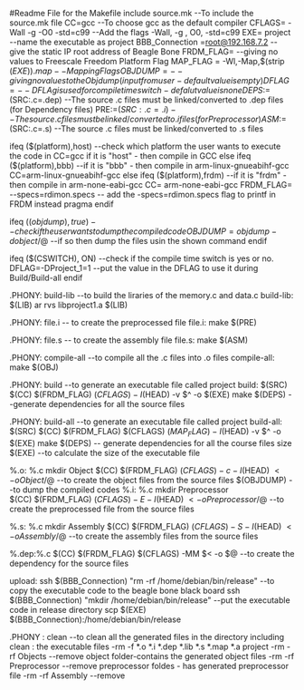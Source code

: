 #Readme File for the Makefile
include source.mk 								--To include the source.mk file
CC=gcc										--To choose gcc as the default compiler
CFLAGS= -Wall -g -O0 -std=c99							--Add the flags -Wall, -g , O0, -std=c99
EXE= project 									--name the executable as project
BBB_Connection =root@192.168.7.2 						-- give the static IP root address of Beagle Bone
FRDM_FLAG=									--giving no values to Freescale Freedom Platform Flag 
MAP_FLAG = -Wl,-Map,$(strip $(EXE)).map 					--Mapping Flags
OBJDUMP= 									--giving no values to the Objdump (input from user -default 											  value is empty)
DFLAG= 										--DFLAg is used for compile time switch- defalut value is none
DEPS:=$(SRC:.c=.dep)								--The source .c files must be linked/converted to .dep files 
										  (for Dependency files)
PRE:=$(SRC:.c=.i)								--The source .c files must be linked/converted to .i files 											  (for Preprocessor)
ASM:=$(SRC:.c=.s)							 	--The source .c files must be linked/converted to .s files

ifeq ($(platform),host) 							--check which platform the user wants to execute the code in
CC=gcc										  if it is "host" - then compile in GCC 
else ifeq ($(platform),bbb)							--if it is  "bbb" - then compile in arm-linux-gnueabihf-gcc
CC=arm-linux-gnueabihf-gcc
else ifeq ($(platform),frdm)							--if it is "frdm" - then compile in arm-none-eabi-gcc
CC= arm-none-eabi-gcc
FRDM_FLAG= --specs=rdimon.specs							-- add the -specs=rdimon.specs flag to printf in FRDM instead 
										   pragma
endif

ifeq ($(objdump),true) 								--check if the user wants to dump the compiled code
OBJDUMP=objdump -d object/$@ 							--if so then dump the files usin the shown command
endif

ifeq ($(CSWITCH), ON)								--check if the compile time switch is yes or no.
DFLAG=-DProject_1=1								--put the value in the DFLAG to use it during Build/Build-all
endif

.PHONY: build-lib								--to build the liraries of the memory.c and data.c
build-lib: $(LIB)
	ar rvs libproject1.a $(LIB)

.PHONY: file.i									-- to create the preprocessed file 
file.i:
	make $(PRE)
	
.PHONY: file.s									-- to create the assembly file
file.s:
	make $(ASM)

 
.PHONY: compile-all 								--to compile all the .c files into .o files
compile-all:
	make $(OBJ)

.PHONY: build									--to generate an executable file called project 
build: $(SRC)
	$(CC) $(FRDM_FLAG) $(CFLAGS)  -I$(HEAD) -v $^ -o $(EXE)
	make $(DEPS)							     	--generate dependencies for all the source files

.PHONY: build-all								--to generate an executable file called project 
build-all: $(SRC)
	$(CC) $(FRDM_FLAG) $(CFLAGS) $(MAP_FLAG) -I$(HEAD) -v $^ -o $(EXE)
	make $(DEPS)								-- generate dependencies for all the course files
	size $(EXE)								--to calculate the size of the executable file
	
%.o: %.c
	mkdir Object
	$(CC) $(FRDM_FLAG) $(CFLAGS) -c  -I$(HEAD) $< -o Object/$@		--to create the object files from the source files
	$(OBJDUMP)								--to dump the compiled codes
%.i: %.c
	mkdir Preprocessor									
	$(CC) $(FRDM_FLAG) $(CFLAGS) -E -I$(HEAD)  $< -o Preprocessor/$@	--to create the preprocessed file from the source files
																			
 %.s: %.c
	mkdir Assembly 
	$(CC) $(FRDM_FLAG) $(CFLAGS) -S  -I$(HEAD) $< -o Assembly/$@		--to create the assembly files from the source files

%.dep:%.c
	$(CC) $(FRDM_FLAG) $(CFLAGS) -MM $< -o $@				--to create the dependency for the source files

upload:
	ssh $(BBB_Connection) "rm -rf /home/debian/bin/release"			--to copy the executable code to the beagle bone black board
	ssh $(BBB_Connection) "mkdir /home/debian/bin/release"                  --put the executable code in release directory 
	scp $(EXE) $(BBB_Connection):/home/debian/bin/release

.PHONY : clean									--to clean all the generated files in the directory including
clean :										  the executable files
	-rm -f *.o *.i *.dep *.lib *.s *.map *.a project
	-rm -rf Objects								--remove object folder-contains the generated object files
  	-rm -rf Preprocessor							--remove preprocessor foldes - has generated preprocessor file
	-rm -rf Assembly							--remove 
